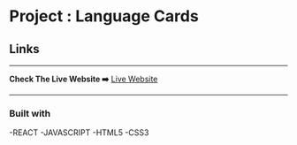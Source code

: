 # Project : Language Cards

## 
## Links
<hr>
<b>Check The Live Website ➡️</b> <a href="https://joemre.github.io/React_Language_Cards/">Live Website</a> 
<hr>

### Built with
-REACT
-JAVASCRIPT
-HTML5
-CSS3


